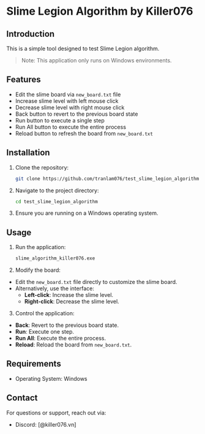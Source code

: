 # Slime Legion Algorithm by Killer076

## Introduction

This is a simple tool designed to test Slime Legion algorithm.

> Note: This application only runs on Windows environments.

## Features

- Edit the slime board via `new_board.txt` file
- Increase slime level with left mouse click
- Decrease slime level with right mouse click
- Back button to revert to the previous board state
- Run button to execute a single step
- Run All button to execute the entire process
- Reload button to refresh the board from `new_board.txt`

## Installation

1. Clone the repository:
   ```bash
   git clone https://github.com/tranlam076/test_slime_legion_algorithm.git

2. Navigate to the project directory:
   ```bash
   cd test_slime_legion_algorithm
3. Ensure you are running on a Windows operating system.

## Usage

1. Run the application:
    ```bash
    slime_algorithm_killer076.exe

2. Modify the board:
- Edit the `new_board.txt` file directly to customize the slime board.
- Alternatively, use the interface:
  - **Left-click**: Increase the slime level.
  - **Right-click**: Decrease the slime level.

3. Control the application:
- **Back**: Revert to the previous board state.
- **Run**: Execute one step.
- **Run All**: Execute the entire process.
- **Reload**: Reload the board from `new_board.txt`.

## Requirements

- Operating System: Windows

## Contact

For questions or support, reach out via:
- Discord: [@killer076.vn]

